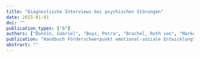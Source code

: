 ```yaml
---
title: "Diagnostische Interviews bei psychischen Störungen"
date: 2025-01-01
doi: ""
publication_types: ["6"]
authors: ["Bonnin, Gabriel", "Buys, Petra", "Brachel, Ruth von", "Markowetz, Reinhard", "Hennemann, Thomas", "H\u00f6vel, Dennis", "Casale, Gino"]
publication: "Handbuch Förderschwerpunkt emotional-soziale Entwicklung"
abstract: ""
---
```

